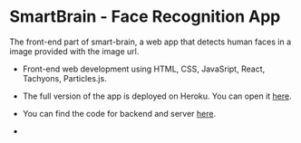 # SmartBrain - Face Recognition App
The front-end part of smart-brain, a web app that detects human faces in a image provided with the image url.

- Front-end web development using HTML, CSS, JavaSript, React, Tachyons, Particles.js.

<!-- 1. Clone this repo
2. Run `npm install`
3. Run `npm start`
4. You must add your own API key in the `src/App.js` file to connect to Clarifai.

You can grab Clarifai API key [here](https://www.clarifai.com/) -->

- The full version of the app is deployed on Heroku. You can open it [here](https://facerecognition-smartbrain.netlify.app/).

- You can find the code for backend and server [here](https://github.com/rusuraluca/smart-brain-api).

-
